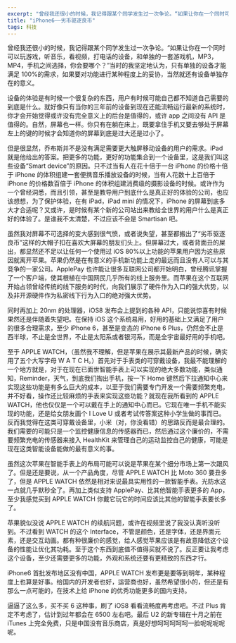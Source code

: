 ```yaml
---
excerpt: "曾经我还很小的时候，我记得跟某个同学发生过一次争论。“如果让你在一个同时可以玩游戏，听音乐，看视频，打电话的设备，和单独的一套游戏机，MP3，MP4，手机之间选择，你会要哪个？”当时的我坚定地认为，只有单独的设备才能满足100%的需求，如果要对功能进行某种程度上的妥协，当然就还有设备单独存在的意义。"
title: "iPhone6——劣币驱逐良币"
tags: 科技
---
```


曾经我还很小的时候，我记得跟某个同学发生过一次争论。“如果让你在一个同时可以玩游戏，听音乐，看视频，打电话的设备，和单独的一套游戏机，MP3，MP4，手机之间选择，你会要哪个？”当时的我坚定地认为，只有单独的设备才能满足 100%的需求，如果要对功能进行某种程度上的妥协，当然就还有设备单独存在的意义。

设备的体验是有时候一个很复杂的东西，用户有时候可能自己都不知道自己需要的到底是什么。就好像只有当你的三年前的设备到现在还能流畅运行最新的系统时，你才会开始觉得或许没有完全意义上的后台是值得的，或许 app 之间没有 API 是值得的。自然，屏幕也一样。你只有在躺在床上，既要拿住手机又要去够处于屏幕左上的键的时候才会知道你的屏幕到底是过大还是过小了。

但是很显然，乔布斯并不是没有满足需要更大触屏移动设备的用户的需求。iPad 就是他给出的答案。把更多的功能，更好的功能集合到一个设备里，这是我们叫这些设备“Smart device”的原因。只不过当有人在花十倍于一台 iPhone 的价格十倍于 iPhone 的体积组建一套便携音乐播放设备的时候，当有人花数十上百倍于 iPhone 的价格数百倍于 iPhone 的体积组建消费级的摄影设备的时候。或许作为一个曾经洞悉，而且引领，甚至是教导用户到底什么是真正好的体验的公司，也应该想想，为了保护体验，在有 iPad，iPad mini 的情况下，iPhone 的屏幕到底多大才合适呢？又或许，是时候有某个新的公司站出来教给全世界的用户什么是真正好的体验了。是谁我不太清楚，不过应该不会是 Smartisan 吧。

虽然我对屏幕不可选择的变大感到很气愤，或者说失望，甚至都搬出了“劣币驱逐良币”这样的大帽子扣在喜欢大屏幕的朋友们头上。但屏幕过大，或者背面丑的屎出，都显然还不足以让任何一个使用过 iOS 80%以上功能的苹果用户因为这些原因就离开苹果。苹果仍然是在有意义的手机新功能上走的最远而且没有人可以与其竞争的一家公司。ApplePay 也许能让很多互联网公司都开始明白，曾经腾讯掌握了一个客户端，使其根植在中国网民几乎所有的线上服务里。而苹果在这个互联网开始占领曾经传统的线下服务的时代，向我们展示了硬件作为入口的强大优势，以及非开源硬件作为私密线下行为入口的绝对强大优势。

同时再加上 20nm 的处理器，iOS8 发布会上提到的各种 API，只能说惊喜有时候果然还是伴随着失望吧。在保持 iOS 这个系统易用，好用的基础上又满足了用户的很多合理需求，至少 iPhone 6，甚至是变态的 iPhone 6 Plus，仍然会不止是西半球，不止是全世界，不止是太阳系或者银河系，而是全宇宙最好用的手机吧。

至于 APPLE WATCH，（虽然我不理解，但是苹果在展示其最新产品的时候，确实用了五个大写字母 W A T C H。）首先对于手表类的可穿戴设备，我最不能理解的一个地方就是，对于在现在已面世智能手表上可以实现的绝大多数功能，类似通知，Reminder，天气，到底我们掏出手机，按一下 Home 键然后下拉通知中心来实现这些功能是有多么巨大的成本，以至于我们需要专门开发一个需要频繁充电，并不好看，操作还比较麻烦的手表来实现这些功能？就现在我所看到的 APPLE WATCH，他也仅仅是一个可以戴在手上的通知中心而已。它现在唯一手机不能实现的功能，还是给女朋友画个 I Love U 或者考试传答案这种小学生做的事而已。反而我觉得在这类可穿戴设备里，小米（对，你没看错）的思路反而是最合理的。我们需要的可能只是一个监控健康信息的传感器而已，然后通过这个廉价的，不需要频繁充电的传感器来接入 HealthKit 来管理自己的运动监控自己的健康，可能是现在这类智能设备能做的最有意义的事。

虽然这次苹果在智能手表上的布局可能可以说是苹果在某个细分市场上第一次跟风了。但是还是要说，从一个产品角度，尽管 APPLE WATCH 比 Moto 360 要丑多了，但是 APPLE WATCH 依然是相对来说最具实用性的一款智能手表。光防水这一点就几乎默秒全了。再加上类似支持 ApplePay、比其他智能手表更多的 App，至少我感觉买到 APPLE WATCH 你戴它玩它的时间应该比其他的智能手表要长多了。

苹果貌似没说 APPLE WATCH 的续航问题，或许在视频里说了我没认真听没听到。不过看到 WATCH 的这个 Interface，不管是颜色，还是字体，还是界面元素，还是交互动画。都有种很廉价的感觉，给人感觉苹果应该是有故意降低这个设备的性能让优化其功耗。至于这个东西到底值不值得买就不说了。反正要让我考虑这个设备，至少还需要更多的功能，外观和系统还要有更精致的东西才行。

iPhone6 首批发布地区没有中国，APPLE WATCH 发布更是要等到明年，某种程度上也算是好事。给国内的开发者也好，运营商也好，虽然希望很小的，但还是有那么一点可能的，在技术上给 iPhone 的优秀功能更多的国内支持。

逼逼了这么多，买不买 6 这种事，刷了 iOS8 看看流畅度再考虑吧。不过 Plus 肯定不考虑了，估计到过年都会在 6500 左右吧。最后 U2 的新专辑在十月之前在 iTunes 上完全免费，只是中国没有音乐商店，真是好想呵呵呵呵呵一脸呢呢呢呢呢。
